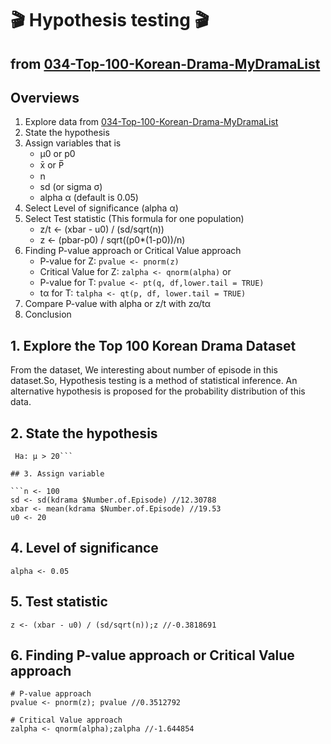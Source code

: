 # 🎬 Hypothesis testing 🎬
## from [034-Top-100-Korean-Drama-MyDramaList](./top100_kdrama_clean_AirOn_network.csv)

## Overviews
1. Explore data from [034-Top-100-Korean-Drama-MyDramaList](./top100_kdrama_clean_AirOn_network.csv)
2. State the hypothesis
3. Assign variables that is 
   - μ0 or p0
   - x̄ or P̅
   - n
   - sd (or sigma σ)
   - alpha α (default is 0.05)
4. Select Level of significance (alpha α)
5. Select Test statistic (This formula for one population)
   - z/t <- (xbar - u0) / (sd/sqrt(n))
   - z <- (pbar-p0) / sqrt((p0\*(1-p0))/n)
6. Finding P-value approach or Critical Value approach
   - P-value for Z: `pvalue <- pnorm(z)`
   - Critical Value for Z: `zalpha <- qnorm(alpha)`
   or
   - P-value for T: `pvalue <- pt(q, df,lower.tail = TRUE)`
   - tα for T: `talpha <- qt(p, df, lower.tail = TRUE)`
7. Compare P-value with alpha or z/t with zα/tα
8. Conclusion

## 1. Explore the Top 100 Korean Drama Dataset
From the dataset, We interesting about number of episode in this dataset.So, Hypothesis testing is a method of statistical inference. An alternative hypothesis is proposed for the probability distribution of this data.

## 2. State the hypothesis 
```Ho: μ <= 20
 Ha: μ > 20```
 
## 3. Assign variable 

```n <- 100
sd <- sd(kdrama $Number.of.Episode) //12.30788
xbar <- mean(kdrama $Number.of.Episode) //19.53
u0 <- 20
```

## 4. Level of significance

``` alpha <- 0.05 ```

## 5. Test statistic

``` 
z <- (xbar - u0) / (sd/sqrt(n));z //-0.3818691
```

## 6. Finding P-value approach or Critical Value approach

```
# P-value approach
pvalue <- pnorm(z); pvalue //0.3512792

# Critical Value approach
zalpha <- qnorm(alpha);zalpha //-1.644854
```
